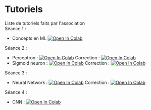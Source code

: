 # Tutoriels
Liste de tutoriels faits par l'association  
Séance 1 : 
* Concepts en ML [![Open In Colab](https://colab.research.google.com/assets/colab-badge.svg)](https://colab.research.google.com/drive/1gp5UeViIEP9gO5E9RYPNIzC7ra7z1BiS)


Séance 2 : 
  * Perceptron : [![Open In Colab](https://colab.research.google.com/assets/colab-badge.svg)](https://colab.research.google.com/drive/1E7e5ymUFflPyRTN14Eft7JwmkjGmodtP)
  Correction : [![Open In Colab](https://colab.research.google.com/assets/colab-badge.svg)](https://colab.research.google.com/drive/1hcjlz0x8hGCYu1eqxQg19gJPjJyRqB8b#scrollTo=q0Jn0dXyhn3j)
  * Sigmoid neuron : [![Open In Colab](https://colab.research.google.com/assets/colab-badge.svg)](https://colab.research.google.com/drive/1h0cRyTMiq4ER1h7nM9NcAk-YuNtNX_72)
  Correction : [![Open In Colab](https://colab.research.google.com/assets/colab-badge.svg)](https://colab.research.google.com/drive/1MQFhwaLZZjoUiCPLUzGt8PwzBU7L7FQF)

Séance 3 :
 * Neural Network : [![Open In Colab](https://colab.research.google.com/assets/colab-badge.svg)](https://colab.research.google.com/drive/15vx8hBiVWXwCBIVEJ08wDdsZ5MfnyByo)
 Correction : [![Open In Colab](https://colab.research.google.com/assets/colab-badge.svg)](https://colab.research.google.com/drive/1eL-pPR0xI6yDPAGFBqBUg8gQT2_E-Hjk)  
 
Séance 4 :
 * CNN : [![Open In Colab](https://colab.research.google.com/assets/colab-badge.svg)](https://colab.research.google.com/drive/1iybCviNTSmHrLoBzae1UmZ5GndrVmB7g)
